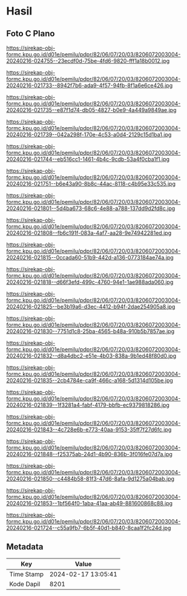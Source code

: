 # Hasil

## Foto C Plano

https://sirekap-obj-formc.kpu.go.id/d01e/pemilu/pdpr/82/06/07/20/03/8206072003004-20240216-024755--23ecdf0d-75be-4fd6-9820-fff1a18b0012.jpg

https://sirekap-obj-formc.kpu.go.id/d01e/pemilu/pdpr/82/06/07/20/03/8206072003004-20240216-021733--8942f7b6-ada9-4f57-94fb-8f1a6e6ce426.jpg

https://sirekap-obj-formc.kpu.go.id/d01e/pemilu/pdpr/82/06/07/20/03/8206072003004-20240216-021735--e87f1d74-db05-4827-b0e9-4a449a9849ae.jpg

https://sirekap-obj-formc.kpu.go.id/d01e/pemilu/pdpr/82/06/07/20/03/8206072003004-20240216-021739--042a298f-170e-4c53-a0d4-2129c15d1ba1.jpg

https://sirekap-obj-formc.kpu.go.id/d01e/pemilu/pdpr/82/06/07/20/03/8206072003004-20240216-021744--eb516cc1-1461-4b4c-9cdb-53a4f0cba1f1.jpg

https://sirekap-obj-formc.kpu.go.id/d01e/pemilu/pdpr/82/06/07/20/03/8206072003004-20240216-021751--b6e43a90-8b8c-44ac-8118-c4b95e33c535.jpg

https://sirekap-obj-formc.kpu.go.id/d01e/pemilu/pdpr/82/06/07/20/03/8206072003004-20240216-021801--5d4ba673-68c6-4e88-a788-137dd9d2fd8c.jpg

https://sirekap-obj-formc.kpu.go.id/d01e/pemilu/pdpr/82/06/07/20/03/8206072003004-20240216-021808--fb6c191f-083a-4af7-aa28-9e74942281ed.jpg

https://sirekap-obj-formc.kpu.go.id/d01e/pemilu/pdpr/82/06/07/20/03/8206072003004-20240216-021815--0ccada60-51b9-442d-a136-0773184ae74a.jpg

https://sirekap-obj-formc.kpu.go.id/d01e/pemilu/pdpr/82/06/07/20/03/8206072003004-20240216-021818--d66f3efd-499c-4760-94e1-1ae988ada060.jpg

https://sirekap-obj-formc.kpu.go.id/d01e/pemilu/pdpr/82/06/07/20/03/8206072003004-20240216-021825--be3b19a6-d3ec-4412-b94f-2dae254905a8.jpg

https://sirekap-obj-formc.kpu.go.id/d01e/pemilu/pdpr/82/06/07/20/03/8206072003004-20240216-021830--7751d1c8-25ba-4565-b48a-910b5b7857ae.jpg

https://sirekap-obj-formc.kpu.go.id/d01e/pemilu/pdpr/82/06/07/20/03/8206072003004-20240216-021832--d8a4dbc2-e51e-4b03-838a-9b1ed48f80d0.jpg

https://sirekap-obj-formc.kpu.go.id/d01e/pemilu/pdpr/82/06/07/20/03/8206072003004-20240216-021835--2cb4784e-ca9f-466c-a168-5d1314d105be.jpg

https://sirekap-obj-formc.kpu.go.id/d01e/pemilu/pdpr/82/06/07/20/03/8206072003004-20240216-021839--1f3281a4-fabf-4179-bbfb-ec9379818286.jpg

https://sirekap-obj-formc.kpu.go.id/d01e/pemilu/pdpr/82/06/07/20/03/8206072003004-20240216-021843--4c728e6b-e773-40aa-9153-35ff7f27d6fc.jpg

https://sirekap-obj-formc.kpu.go.id/d01e/pemilu/pdpr/82/06/07/20/03/8206072003004-20240216-021848--f25375ab-24d1-4b90-836b-3f016fe07d7a.jpg

https://sirekap-obj-formc.kpu.go.id/d01e/pemilu/pdpr/82/06/07/20/03/8206072003004-20240216-021850--c4484b58-81f3-47d6-8afa-9d1275a04bab.jpg

https://sirekap-obj-formc.kpu.go.id/d01e/pemilu/pdpr/82/06/07/20/03/8206072003004-20240216-021853--1bf564f0-1aba-41aa-ab49-881600868c88.jpg

https://sirekap-obj-formc.kpu.go.id/d01e/pemilu/pdpr/82/06/07/20/03/8206072003004-20240216-021724--c55a9fb7-6b5f-40d1-b840-8caa1f2fc24d.jpg


## Metadata

| Key        | Value               |
| ---------- | ------------------- |
| Time Stamp | 2024-02-17 13:05:41 |
| Kode Dapil | 8201                |



